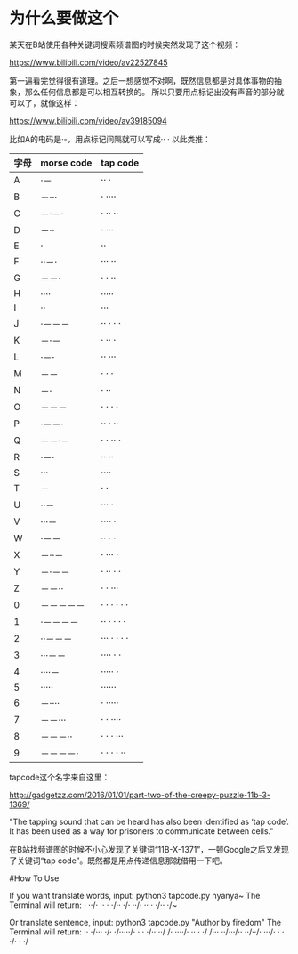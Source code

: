 # 为什么要做这个
某天在B站使用各种关键词搜索频谱图的时候突然发现了这个视频：

https://www.bilibili.com/video/av22527845

第一遍看完觉得很有道理。之后一想感觉不对啊，既然信息都是对具体事物的抽象，那么任何信息都是可以相互转换的。
所以只要用点标记出没有声音的部分就可以了，就像这样：

https://www.bilibili.com/video/av39185094

比如A的电码是·-，用点标记间隔就可以写成·· ·
以此类推：

| 字母 | morse code | tap code |
| ------ | ------ | ------ |
| A|  ·－  |    ·· ·| 
| B|  －···  |    · ···· | 
| C|  －·－·  |    · ·· ·· | 
| D|  －··  |    · ···| 
| E|  ·   |   ··| 
| F|  ··－·  |    ··· ··  | 
| G|  －－·  |    · · ··| 
| H|  ····  |    ·····| 
| I|  ··   |   ···| 
| J|  ·－－－ |     ·· · · · | 
| K|  －·－  |    · ·· ·| 
| L|  ·－·  |    ·· ···| 
| M|  －－ |     · · ·| 
| N|  －·  |    · ··| 
| O|  －－－  |    · · · ·| 
| P|  ·－－·  |    ·· · ··| 
| Q|  －－·－  |    · · ·· ·| 
| R|  ·－·   |   ·· ··| 
| S|  ···   |   ····| 
| T|  －  |    · ·| 
| U|  ··－  |    ··· ·| 
| V|  ···－  |    ···· ·| 
| W|  ·－－  |    ·· · ·| 
| X|  －··－  |    · ··· ·| 
| Y|  －·－－  |    · ·· · ·| 
| Z|  －－··  |    · · ···| 
| 0|  －－－－－  |    · · · · · ·| 
| 1|  ·－－－－ |     ·· · · · ·| 
| 2|  ··－－－ |     ··· · · · ·| 
| 3|  ···－－ |     ···· · ·| 
| 4|  ····－ |     ····· ·| 
| 5|  ·····  |    ······| 
| 6|  －···· |     · ·····| 
| 7| －－···  |    · · ····| 
| 8| －－－··  |    · · · ···| 
| 9| －－－－· |     · · · · ··| 


tapcode这个名字来自这里：

http://gadgetzz.com/2016/01/01/part-two-of-the-creepy-puzzle-11b-3-1369/

"The tapping sound that can be heard has also been identified as ‘tap code’. It has been used as a way for prisoners to communicate between cells."

在B站找频谱图的时候不小心发现了关键词“11B-X-1371”，一顿Google之后又发现了关键词“tap code”。既然都是用点传递信息那就借用一下吧。

#How To Use

If you want translate words, input:
python3 tapcode.py nyanya~
The Terminal will return:
· ··/· ·· · ·/·· ·/· ··/· ·· · ·/·· ·/~

Or translate sentence, input:
python3 tapcode.py "Author by firedom"
The Terminal will return:
·· ·/··· ·/· ·/·····/· · · ·/·· ··/ /· ····/· ·· · ·/ /··· ··/···/·· ··/··/· ···/· · · ·/· · ·/
